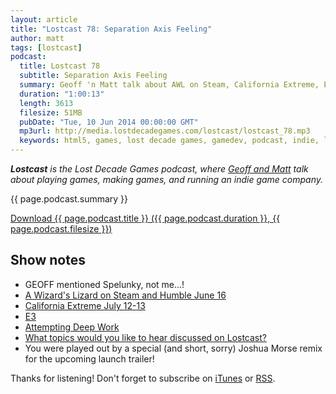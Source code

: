 ```yaml
---
layout: article
title: "Lostcast 78: Separation Axis Feeling"
author: matt
tags: [lostcast]
podcast:
  title: Lostcast 78
  subtitle: Separation Axis Feeling
  summary: Geoff 'n Matt talk about AWL on Steam, California Extreme, E3, and tile map collisions.
  duration: "1:00:13"
  length: 3613
  filesize: 51MB
  pubDate: "Tue, 10 Jun 2014 00:00:00 GMT"
  mp3url: http://media.lostdecadegames.com/lostcast/lostcast_78.mp3
  keywords: html5, games, lost decade games, gamedev, podcast, indie, lostcast
---
```

_**Lostcast** is the Lost Decade Games podcast, where [Geoff and Matt](/about/) talk about playing games, making games, and running an indie game company._

{{ page.podcast.summary }}

<a class="download-podcast" href="{{ page.podcast.mp3url }}">
	Download {{ page.podcast.title }} ({{ page.podcast.duration }}, {{ page.podcast.filesize }})
</a>

## Show notes

* GEOFF mentioned Spelunky, not me...!
* [A Wizard's Lizard on Steam and Humble June 16](/awl-immortal-edition/)
* [California Extreme July 12-13](http://www.caextreme.org/)
* [E3](http://www.e3expo.com/)
* [Attempting Deep Work](http://vimeo.com/94259578)
* [What topics would you like to hear discussed on Lostcast?](http://forum.lostdecadegames.com/topic/224/what-topics-would-you-like-to-hear-discussed-on-lostcast)
* You were played out by a special (and short, sorry) Joshua Morse remix for the upcoming launch trailer!

Thanks for listening! Don't forget to subscribe on [iTunes](http://itunes.apple.com/us/podcast/lostcast/id481950724) or [RSS](/lostcast.xml).
